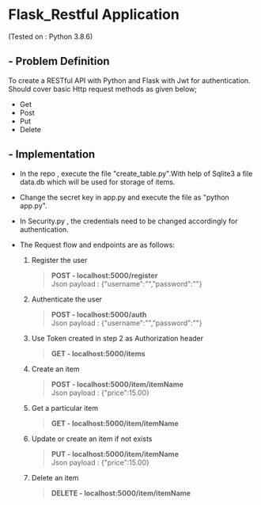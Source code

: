 # Flask_Restful Application 
(Tested on : Python 3.8.6)

## - Problem Definition
To create a RESTful API with Python and Flask with Jwt for authentication.
Should cover basic Http request methods as given below;
- Get 
- Post
- Put 
- Delete

## - Implementation

- In the repo , execute the file "create_table.py".With help of Sqlite3 a  file data.db which will be used for storage of items.

- Change the secret key in app.py and execute the file as "python app.py".

- In Security.py , the credentials need to be changed accordingly for authentication.

- The Request flow and  endpoints are as follows:
    1) Register the user  
       >**POST - localhost:5000/register**  
       Json payload :   {"username":"","password":""}

	2) Authenticate the user  
        >**POST - localhost:5000/auth**  
        Json payload :  {"username":"","password":""}

	3) Use Token created in step 2 as Authorization header
        >**GET - localhost:5000/items**

	4) Create an item  
        >**POST - localhost:5000/item/itemName**  
        Json payload : {"price":15.00}

	5) Get a particular item
        >**GET - localhost:5000/item/itemName**

	6) Update or create an item if not exists
        >**PUT - localhost:5000/item/itemName**  
        Json payload : {"price":15.00}

	7) Delete an item
        >**DELETE - localhost:5000/item/itemName**




